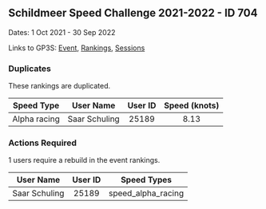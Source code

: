 ## Schildmeer Speed Challenge 2021-2022 - ID 704

Dates: 1 Oct 2021 - 30 Sep 2022

Links to GP3S: [Event](https://www.gps-speedsurfing.com/default.aspx?mnu=event&val=704), [Rankings](https://www.gps-speedsurfing.com/default.aspx?mnu=eventranking&val=704), [Sessions](https://www.gps-speedsurfing.com/default.aspx?mnu=eventsessions&val=704)

### Duplicates

These rankings are duplicated.

| Speed Type | User Name | User ID | Speed (knots) |
| ---------- | --------- | :-----: | :-----------: |
| Alpha racing | Saar Schuling  | 25189 | 8.13 |

### Actions Required

1 users require a rebuild in the event rankings.

| User Name | User ID | Speed Types |
| --------- | :-----: | ----------- |
| Saar Schuling  | 25189 | speed_alpha_racing |
